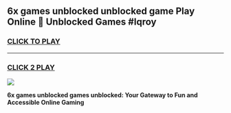 
## 6x games unblocked unblocked game Play Online 👋 Unblocked Games #lqroy
<h3>
<a href="https://premium.freeplayer.one?title=6x_games_unblocked&ref=21F">CLICK TO PLAY</a></h3>
<hr>

<h3>
<a href="https://premium.freeplayer.one?title=6x_games_unblocked&ref=21F">CLICK 2 PLAY</a>
  
</h3>

<a href="https://premium.freeplayer.one?title=6x_games_unblocked&ref=21F/"><img src="https://clearcache.store/games.png"></a>


**6x games unblocked games unblocked: Your Gateway to Fun and Accessible Online Gaming**

